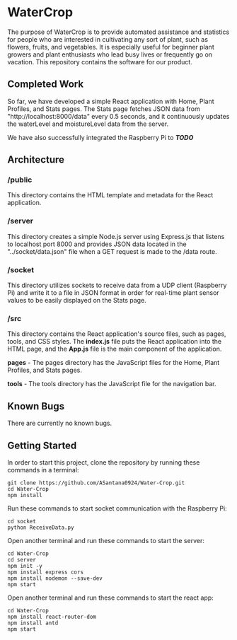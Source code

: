 # WaterCrop
The purpose of WaterCrop is to provide automated assistance and statistics for people who are interested in cultivating any sort of plant, such as flowers, fruits, and vegetables. It is especially useful for beginner plant growers and plant enthusiasts who lead busy lives or frequently go on vacation. This repository contains the software for our product.

## Completed Work
So far, we have developed a simple React application with Home, Plant Profiles, and Stats pages. The Stats page fetches JSON data from "http://localhost:8000/data" every 0.5 seconds, and it continuously updates the waterLevel and moistureLevel data from the server.

We have also successfully integrated the Raspberry Pi to ***TODO***

## Architecture
### /public
This directory contains the HTML template and metadata for the React application.

### /server
This directory creates a simple Node.js server using Express.js that listens to localhost port 8000 and provides JSON data located in the "../socket/data.json" file when a GET request is made to the /data route.

### /socket
This directory utilizes sockets to receive data from a UDP client (Raspberry Pi) and write it to a file in JSON format in order for real-time plant sensor values to be easily displayed on the Stats page.

### /src
This directory contains the React application's source files, such as pages, tools, and CSS styles.
The **index.js** file puts the React application into the HTML page, and the **App.js** file is the main component of the application.

**pages** - The pages directory has the JavaScript files for the Home, Plant Profiles, and Stats pages. 

**tools** - The tools directory has the JavaScript file for the navigation bar.

## Known Bugs
There are currently no known bugs.

## Getting Started
In order to start this project, clone the repository by running these commands in a terminal:
```
git clone https://github.com/ASantana0924/Water-Crop.git
cd Water-Crop
npm install
```
Run these commands to start socket communication with the Raspberry Pi:
```
cd socket
python ReceiveData.py
```
Open another terminal and run these commands to start the server:
```
cd Water-Crop
cd server
npm init -y
npm install express cors
npm install nodemon --save-dev
npm start
```
Open another terminal and run these commands to start the react app:
```
cd Water-Crop
npm install react-router-dom
npm install antd
npm start
```
